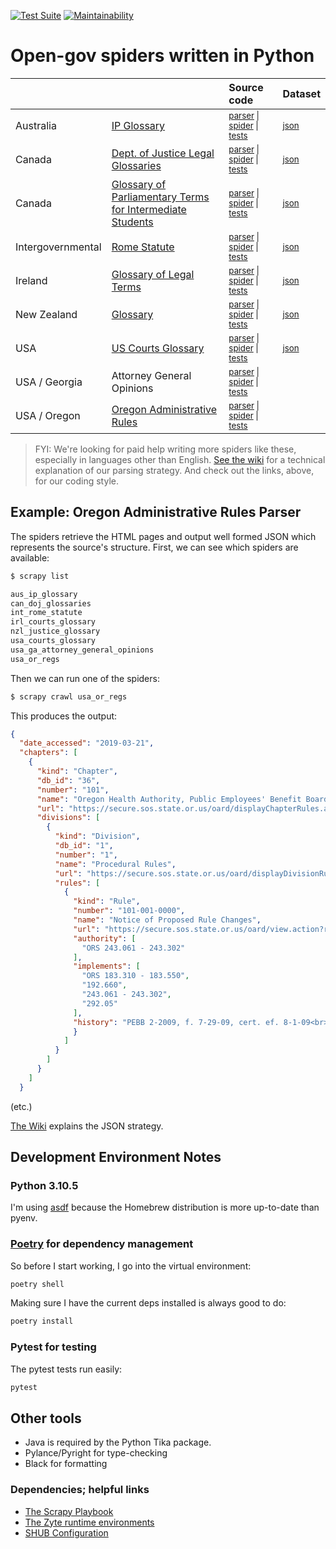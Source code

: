 [![Test Suite](https://github.com/public-law/open-gov-crawlers/actions/workflows/python-app.yml/badge.svg)](https://github.com/public-law/open-gov-crawlers/actions/workflows/python-app.yml)
[![Maintainability](https://api.codeclimate.com/v1/badges/3978810b3733b415a266/maintainability)](https://codeclimate.com/github/public-law/open-gov-crawlers/maintainability)


# Open-gov spiders written in Python


|   |   | Source code | Dataset |
| - | - | :---------- | :------ |
| Australia | [IP Glossary](https://www.public.law/dictionary/sources/ipaustralia.gov.au__tools-resources_ip-glossary) |<small> [parser](https://github.com/public-law/open-gov-crawlers/blob/master/public_law/parsers/aus/ip_glossary.py) \|  [spider](https://github.com/public-law/open-gov-crawlers/blob/master/public_law/spiders/aus/ip_glossary.py) \|  [tests](https://github.com/public-law/open-gov-crawlers/blob/master/tests/public_law/parsers/aus/ip_glossary_test.py) </small>| <small>[json](https://github.com/public-law/datasets/blob/master/Australia/ip-glossary.json)</small> |
| Canada | [Dept. of Justice Legal Glossaries](https://www.public.law/dictionary/sources) |<small> [parser](https://github.com/public-law/open-gov-crawlers/blob/master/public_law/parsers/can/doj_glossaries.py) \|  [spider](https://github.com/public-law/open-gov-crawlers/blob/master/public_law/spiders/can/doj_glossaries.py) \|  [tests](https://github.com/public-law/open-gov-crawlers/blob/master/tests/public_law/parsers/can/doj_glossaries_test.py) </small>| <small>[json](https://github.com/public-law/datasets/blob/master/Canada/doj-glossaries.json)</small> |
| Canada | [Glossary of Parliamentary Terms for Intermediate Students](https://www.public.law/dictionary/sources/lop.parl.ca__About_Parliament_Education_glossary-intermediate-students-e) |<small> [parser](https://github.com/public-law/open-gov-crawlers/blob/master/public_law/parsers/can/parliamentary_glossary.py) \|  [spider](https://github.com/public-law/open-gov-crawlers/blob/master/public_law/spiders/can/parliamentary_glossary.py) \|  [tests](https://github.com/public-law/open-gov-crawlers/blob/master/tests/public_law/parsers/can/parliamentary_glossary_test.py) </small>| <small>[json](https://github.com/public-law/datasets/blob/master/Canada/parliamentary-glossary.json)</small> |
| Intergovernmental | [Rome Statute](https://world.public.law/rome_statute) |<small> [parser](https://github.com/public-law/open-gov-crawlers/blob/master/public_law/parsers/int/rome_statute.py) \|  [spider](https://github.com/public-law/open-gov-crawlers/blob/master/public_law/spiders/int/rome_statute.py) \|  [tests](https://github.com/public-law/open-gov-crawlers/blob/master/tests/public_law/parsers/int/rome_statute_test.py) </small>| <small>[json](https://github.com/public-law/datasets/blob/master/Intergovernmental/RomeStatute/RomeStatute.json)</small> |
| Ireland | [Glossary of Legal Terms](https://www.public.law/dictionary/sources/courts.ie__glossary) |<small> [parser](https://github.com/public-law/open-gov-crawlers/blob/master/public_law/parsers/irl/courts_glossary.py) \|  [spider](https://github.com/public-law/open-gov-crawlers/blob/master/public_law/spiders/irl/courts_glossary.py) \|  [tests](https://github.com/public-law/open-gov-crawlers/blob/master/tests/public_law/parsers/irl/courts_glossary_test.py) </small>| <small>[json](https://github.com/public-law/datasets/blob/master/Ireland/courts-glossary.json)</small> |
| New Zealand | [Glossary](https://www.public.law/dictionary/sources/justice.govt.nz__about_glossary) |<small> [parser](https://github.com/public-law/open-gov-crawlers/blob/master/public_law/parsers/nzl/justice_glossary.py) \|  [spider](https://github.com/public-law/open-gov-crawlers/blob/master/public_law/spiders/nzl/justice_glossary.py) \|  [tests](https://github.com/public-law/open-gov-crawlers/blob/master/tests/public_law/parsers/nzl/justice_glossary_test.py) </small>| <small>[json](https://github.com/public-law/datasets/blob/master/NewZealand/justice-glossary.json)</small> |
| USA | [US Courts Glossary](https://www.public.law/dictionary/sources/uscourts.gov__glossary) |<small> [parser](https://github.com/public-law/open-gov-crawlers/blob/master/public_law/parsers/usa/us_courts_glossary.py) \|  [spider](https://github.com/public-law/open-gov-crawlers/blob/master/public_law/spiders/usa/us_courts_glossary.py) \|  [tests](https://github.com/public-law/open-gov-crawlers/blob/master/tests/public_law/parsers/usa/us_courts_glossary_test.py) </small>| <small>[json](https://github.com/public-law/datasets/blob/master/UnitedStates/us-courts-glossary.json)</small> |
| USA / Georgia | Attorney General Opinions |<small> [parser](https://github.com/public-law/open-gov-crawlers/blob/master/public_law/parsers/usa/georgia_ag_opinions.py) \|  [spider](https://github.com/public-law/open-gov-crawlers/blob/master/public_law/spiders/usa/georgia_ag_opinions.py) \|  [tests](https://github.com/public-law/open-gov-crawlers/blob/master/tests/public_law/parsers/usa/georgia_ag_opinions_test.py)</small> | |
| USA / Oregon | [Oregon Administrative Rules](https://oregon.public.law/rules) |<small> [parser](https://github.com/public-law/open-gov-crawlers/blob/master/public_law/parsers/usa/oregon_regs.py) \|  [spider](https://github.com/public-law/open-gov-crawlers/blob/master/public_law/spiders/usa/oregon_regs.py) \|  [tests](https://github.com/public-law/open-gov-crawlers/blob/master/tests/public_law/parsers/usa/oregon_regs_test.py)</small> | |


> FYI: We're looking for paid help writing more spiders like these, especially in languages other than English. [See the wiki](https://github.com/public-law/open-gov-crawlers/wiki) for a technical explanation
> of our parsing strategy. And check out the links, above, for our coding style.


## Example: Oregon Administrative Rules Parser
The spiders retrieve the HTML pages and output well formed JSON which represents the source's structure.
First, we can see which spiders are available:

```bash
$ scrapy list

aus_ip_glossary
can_doj_glossaries
int_rome_statute
irl_courts_glossary
nzl_justice_glossary
usa_courts_glossary
usa_ga_attorney_general_opinions
usa_or_regs
```

Then we can run one of the spiders:

```bash
$ scrapy crawl usa_or_regs
```

This produces the output:

```json
{
  "date_accessed": "2019-03-21",
  "chapters": [
    {
      "kind": "Chapter",
      "db_id": "36",
      "number": "101",
      "name": "Oregon Health Authority, Public Employees' Benefit Board",
      "url": "https://secure.sos.state.or.us/oard/displayChapterRules.action?selectedChapter=36",
      "divisions": [
        {
          "kind": "Division",
          "db_id": "1",
          "number": "1",
          "name": "Procedural Rules",
          "url": "https://secure.sos.state.or.us/oard/displayDivisionRules.action?selectedDivision=1",
          "rules": [
            {
              "kind": "Rule",
              "number": "101-001-0000",
              "name": "Notice of Proposed Rule Changes",
              "url": "https://secure.sos.state.or.us/oard/view.action?ruleNumber=101-001-0000",
              "authority": [
                "ORS 243.061 - 243.302"
              ],
              "implements": [
                "ORS 183.310 - 183.550",
                "192.660",
                "243.061 - 243.302",
                "292.05"
              ],
              "history": "PEBB 2-2009, f. 7-29-09, cert. ef. 8-1-09<br>PEBB 1-2009(Temp), f. &amp; cert. ef. 2-24-09 thru 8-22-09<br>PEBB 1-2004, f. &amp; cert. ef. 7-2-04<br>PEBB 1-1999, f. 12-8-99, cert. ef. 1-1-00",
              }
            ]
          }
        ]
      }
    ]
  }
```
(etc.)

[The Wiki](https://github.com/public-law/open-gov-crawlers/wiki) explains the JSON strategy.


Development Environment Notes
-----------------------------

### Python 3.10.5

I'm using [asdf](https://asdf-vm.com/#/) because the Homebrew distribution
is more up-to-date than pyenv.


### [Poetry](https://python-poetry.org/) for dependency management

So before I start working, I go into the virtual environment:

```bash
poetry shell
```

Making sure I have the current deps installed is always good to do:

```bash
poetry install
```

### Pytest for testing

The pytest tests run easily:

```bash
pytest
```

## Other tools

* Java is required by the Python Tika package.
* Pylance/Pyright for type-checking
* Black for formatting


### Dependencies; helpful links

* [The Scrapy Playbook](https://thepythonscrapyplaybook.com)
* [The Zyte runtime environments](https://github.com/scrapinghub/scrapinghub-stack-scrapy/tags)
* [SHUB Configuration](https://shub.readthedocs.io/en/stable/configuration.html)
